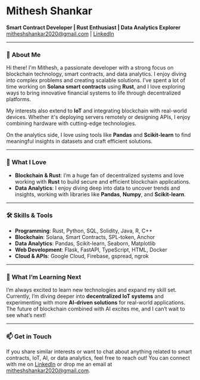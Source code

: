 # Mithesh Shankar

**Smart Contract Developer | Rust Enthusiast | Data Analytics Explorer**  
mitheshshankar2020@gmail.com | [LinkedIn](https://www.linkedin.com/in/mitheshshankar)  

---

### 👋 **About Me**

Hi there! I'm Mithesh, a passionate developer with a strong focus on blockchain technology, smart contracts, and data analytics. I enjoy diving into complex problems and creating scalable solutions. I’ve spent a lot of time working on **Solana smart contracts** using **Rust**, and I love exploring ways to bring innovative financial systems to life through decentralized platforms.

My interests also extend to **IoT** and integrating blockchain with real-world devices. Whether it's deploying servers remotely or designing APIs, I enjoy combining hardware with cutting-edge technologies.

On the analytics side, I love using tools like **Pandas** and **Scikit-learn** to find meaningful insights in datasets and craft efficient solutions.

---

### 🌟 **What I Love**

- **Blockchain & Rust**: I’m a huge fan of decentralized systems and love working with **Rust** to build secure and efficient blockchain applications.
- **Data Analytics**: I enjoy diving deep into data to uncover trends and insights, working with libraries like **Pandas**, **Numpy**, and **Scikit-learn**.

---

### 🛠️ **Skills & Tools**

- **Programming**: Rust, Python, SQL, Solidity, Java, R, C++
- **Blockchain**: Solana, Smart Contracts, SPL-token, Anchor
- **Data Analytics**: Pandas, Scikit-learn, Seaborn, Matplotlib
- **Web Development**: Flask, FastAPI, TypeScript, HTML, Docker
- **Cloud & APIs**: Google Cloud, Firebase, gspread, ngrok

---

### 🎯 **What I’m Learning Next**

I’m always excited to learn new technologies and expand my skill set. Currently, I’m diving deeper into **decentralized IoT systems** and experimenting with more **AI-driven solutions** for real-world applications. The future of blockchain combined with AI excites me, and I can’t wait to see what’s next!

---

### 📫 **Get in Touch**

If you share similar interests or want to chat about anything related to smart contracts, IoT, AI, or data analytics, feel free to reach out! You can connect with me on [LinkedIn](https://www.linkedin.com/in/mitheshshankar) or drop me an email at mitheshshankar2020@gmail.com.
